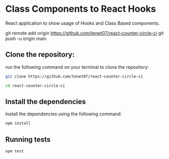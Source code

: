 # Class Components to React Hooks

React application to show usage of Hooks and Class Based components.

git remote add origin https://github.com/tenet07/react-counter-circle-ci
git push -u origin main

## Clone the repository:

run the following command on your terminal to clone the repository:

```bash
git clone https://github.com/tenet07/react-counter-circle-ci

cd react-counter-circle-ci
```

## Install the dependencies

Install the dependencies using the following command:

```bash
npm install
```

## Running tests

```bash
npm test
```
